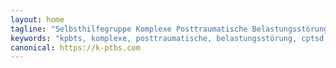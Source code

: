 ```yaml
---
layout: home
tagline: "Selbsthilfegruppe Komplexe Posttraumatische Belastungsstörung (KPTBS) Online & Berlin"
keywords: "kpbts, komplexe, posttraumatische, belastungsstörung, cptsd, childhood, trauma, selbsthilfe, selbsthilfegruppe"
canonical: https://k-ptbs.com
---
```

